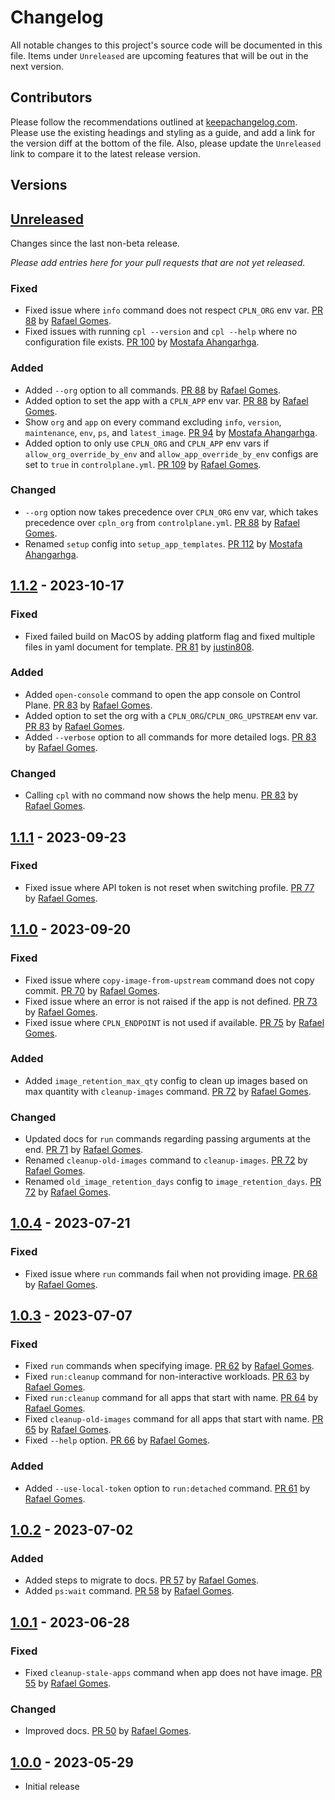 # Changelog

All notable changes to this project's source code will be documented in this file. Items under `Unreleased` are upcoming features that will be out in the next version.

## Contributors

Please follow the recommendations outlined at [keepachangelog.com](https://keepachangelog.com). Please use the existing headings and styling as a guide, and add a link for the version diff at the bottom of the file. Also, please update the `Unreleased` link to compare it to the latest release version.

## Versions

## [Unreleased]

Changes since the last non-beta release.

_Please add entries here for your pull requests that are not yet released._

### Fixed

- Fixed issue where `info` command does not respect `CPLN_ORG` env var. [PR 88](https://github.com/shakacode/heroku-to-control-plane/pull/88) by [Rafael Gomes](https://github.com/rafaelgomesxyz).
- Fixed issues with running `cpl --version` and `cpl --help` where no configuration file exists. [PR 100](https://github.com/shakacode/heroku-to-control-plane/pull/100) by [Mostafa Ahangarhga](https://github.com/ahangarha).

### Added

- Added `--org` option to all commands. [PR 88](https://github.com/shakacode/heroku-to-control-plane/pull/88) by [Rafael Gomes](https://github.com/rafaelgomesxyz).
- Added option to set the app with a `CPLN_APP` env var. [PR 88](https://github.com/shakacode/heroku-to-control-plane/pull/88) by [Rafael Gomes](https://github.com/rafaelgomesxyz).
- Show `org` and `app` on every command excluding `info`, `version`, `maintenance`, `env`, `ps`, and `latest_image`. [PR 94](https://github.com/shakacode/heroku-to-control-plane/pull/94) by [Mostafa Ahangarhga](https://github.com/ahangarha).
- Added option to only use `CPLN_ORG` and `CPLN_APP` env vars if `allow_org_override_by_env` and `allow_app_override_by_env` configs are set to `true` in `controlplane.yml`. [PR 109](https://github.com/shakacode/heroku-to-control-plane/pull/109) by [Rafael Gomes](https://github.com/rafaelgomesxyz).

### Changed

- `--org` option now takes precedence over `CPLN_ORG` env var, which takes precedence over `cpln_org` from `controlplane.yml`. [PR 88](https://github.com/shakacode/heroku-to-control-plane/pull/88) by [Rafael Gomes](https://github.com/rafaelgomesxyz).
- Renamed `setup` config into `setup_app_templates`. [PR 112](https://github.com/shakacode/heroku-to-control-plane/pull/112) by [Mostafa Ahangarhga](https://github.com/ahangarha).

## [1.1.2] - 2023-10-17

### Fixed

- Fixed failed build on MacOS by adding platform flag and fixed multiple files in yaml document for template. [PR 81](https://github.com/shakacode/heroku-to-control-plane/pull/81) by [justin808](https://github.com/justin808).

### Added

- Added `open-console` command to open the app console on Control Plane. [PR 83](https://github.com/shakacode/heroku-to-control-plane/pull/83) by [Rafael Gomes](https://github.com/rafaelgomesxyz).
- Added option to set the org with a `CPLN_ORG`/`CPLN_ORG_UPSTREAM` env var. [PR 83](https://github.com/shakacode/heroku-to-control-plane/pull/83) by [Rafael Gomes](https://github.com/rafaelgomesxyz).
- Added `--verbose` option to all commands for more detailed logs. [PR 83](https://github.com/shakacode/heroku-to-control-plane/pull/83) by [Rafael Gomes](https://github.com/rafaelgomesxyz).

### Changed

- Calling `cpl` with no command now shows the help menu. [PR 83](https://github.com/shakacode/heroku-to-control-plane/pull/83) by [Rafael Gomes](https://github.com/rafaelgomesxyz).

## [1.1.1] - 2023-09-23

### Fixed

- Fixed issue where API token is not reset when switching profile. [PR 77](https://github.com/shakacode/heroku-to-control-plane/pull/77) by [Rafael Gomes](https://github.com/rafaelgomesxyz).

## [1.1.0] - 2023-09-20

### Fixed

- Fixed issue where `copy-image-from-upstream` command does not copy commit. [PR 70](https://github.com/shakacode/heroku-to-control-plane/pull/70) by [Rafael Gomes](https://github.com/rafaelgomesxyz).
- Fixed issue where an error is not raised if the app is not defined. [PR 73](https://github.com/shakacode/heroku-to-control-plane/pull/73) by [Rafael Gomes](https://github.com/rafaelgomesxyz).
- Fixed issue where `CPLN_ENDPOINT` is not used if available. [PR 75](https://github.com/shakacode/heroku-to-control-plane/pull/75) by [Rafael Gomes](https://github.com/rafaelgomesxyz).

### Added

- Added `image_retention_max_qty` config to clean up images based on max quantity with `cleanup-images` command. [PR 72](https://github.com/shakacode/heroku-to-control-plane/pull/72) by [Rafael Gomes](https://github.com/rafaelgomesxyz).

### Changed

- Updated docs for `run` commands regarding passing arguments at the end. [PR 71](https://github.com/shakacode/heroku-to-control-plane/pull/71) by [Rafael Gomes](https://github.com/rafaelgomesxyz).
- Renamed `cleanup-old-images` command to `cleanup-images`. [PR 72](https://github.com/shakacode/heroku-to-control-plane/pull/72) by [Rafael Gomes](https://github.com/rafaelgomesxyz).
- Renamed `old_image_retention_days` config to `image_retention_days`. [PR 72](https://github.com/shakacode/heroku-to-control-plane/pull/72) by [Rafael Gomes](https://github.com/rafaelgomesxyz).

## [1.0.4] - 2023-07-21

### Fixed

- Fixed issue where `run` commands fail when not providing image. [PR 68](https://github.com/shakacode/heroku-to-control-plane/pull/68) by [Rafael Gomes](https://github.com/rafaelgomesxyz).

## [1.0.3] - 2023-07-07

### Fixed

- Fixed `run` commands when specifying image. [PR 62](https://github.com/shakacode/heroku-to-control-plane/pull/62) by [Rafael Gomes](https://github.com/rafaelgomesxyz).
- Fixed `run:cleanup` command for non-interactive workloads. [PR 63](https://github.com/shakacode/heroku-to-control-plane/pull/63) by [Rafael Gomes](https://github.com/rafaelgomesxyz).
- Fixed `run:cleanup` command for all apps that start with name. [PR 64](https://github.com/shakacode/heroku-to-control-plane/pull/64) by [Rafael Gomes](https://github.com/rafaelgomesxyz).
- Fixed `cleanup-old-images` command for all apps that start with name. [PR 65](https://github.com/shakacode/heroku-to-control-plane/pull/65) by [Rafael Gomes](https://github.com/rafaelgomesxyz).
- Fixed `--help` option. [PR 66](https://github.com/shakacode/heroku-to-control-plane/pull/66) by [Rafael Gomes](https://github.com/rafaelgomesxyz).

### Added

- Added `--use-local-token` option to `run:detached` command. [PR 61](https://github.com/shakacode/heroku-to-control-plane/pull/61) by [Rafael Gomes](https://github.com/rafaelgomesxyz).

## [1.0.2] - 2023-07-02

### Added

- Added steps to migrate to docs. [PR 57](https://github.com/shakacode/heroku-to-control-plane/pull/57) by [Rafael Gomes](https://github.com/rafaelgomesxyz).
- Added `ps:wait` command. [PR 58](https://github.com/shakacode/heroku-to-control-plane/pull/58) by [Rafael Gomes](https://github.com/rafaelgomesxyz).

## [1.0.1] - 2023-06-28

### Fixed

- Fixed `cleanup-stale-apps` command when app does not have image. [PR 55](https://github.com/shakacode/heroku-to-control-plane/pull/55) by [Rafael Gomes](https://github.com/rafaelgomesxyz).

### Changed

- Improved docs. [PR 50](https://github.com/shakacode/heroku-to-control-plane/pull/50) by [Rafael Gomes](https://github.com/rafaelgomesxyz).

## [1.0.0] - 2023-05-29

- Initial release

[Unreleased]: https://github.com/shakacode/heroku-to-control-plane/compare/v1.1.2...HEAD
[1.1.2]: https://github.com/shakacode/heroku-to-control-plane/compare/v1.1.1...v1.1.2
[1.1.1]: https://github.com/shakacode/heroku-to-control-plane/compare/v1.1.0...v1.1.1
[1.1.0]: https://github.com/shakacode/heroku-to-control-plane/compare/v1.0.4...v1.1.0
[1.0.4]: https://github.com/shakacode/heroku-to-control-plane/compare/v1.0.3...v1.0.4
[1.0.3]: https://github.com/shakacode/heroku-to-control-plane/compare/v1.0.2...v1.0.3
[1.0.2]: https://github.com/shakacode/heroku-to-control-plane/compare/v1.0.1...v1.0.2
[1.0.1]: https://github.com/shakacode/heroku-to-control-plane/compare/v1.0.0...v1.0.1
[1.0.0]: https://github.com/shakacode/heroku-to-control-plane/releases/tag/v1.0.0
